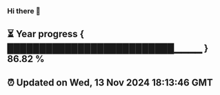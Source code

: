 ### Hi there 👋
⏳ Year progress { ██████████████████████████▁▁▁▁ } 86.82 %
---
⏰ Updated on Wed, 13 Nov 2024 18:13:46 GMT
---
